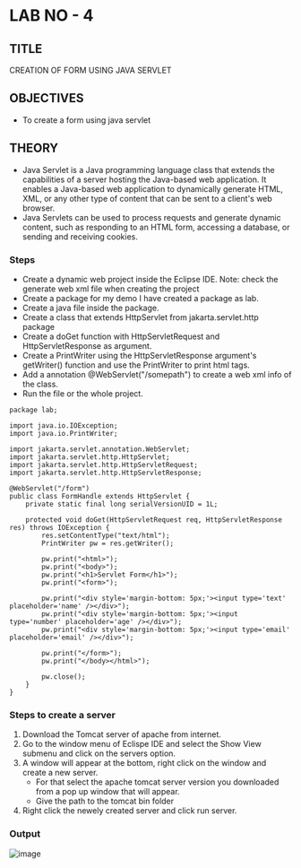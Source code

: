 # LAB NO - 4

## TITLE
CREATION OF FORM USING JAVA SERVLET

## OBJECTIVES
- To create a form using java servlet

## THEORY
- Java Servlet is a Java programming language class that extends the capabilities of a server hosting the Java-based web application. It enables a Java-based web application to dynamically generate HTML, XML, or any other type of content that can be sent to a client's web browser.
- Java Servlets can be used to process requests and generate dynamic content, such as responding to an HTML form, accessing a database, or sending and receiving cookies.

### Steps
- Create a dynamic web project inside the Eclipse IDE. Note: check the generate web xml file when creating the project
- Create a package for my demo I have created a package as lab.
- Create a java file inside the package.
- Create a class that extends HttpServlet from jakarta.servlet.http package
- Create a doGet function with HttpServletRequest and HttpServletResponse as argument.
- Create a PrintWriter using the HttpServletResponse argument's getWriter() function and use the PrintWriter to print html tags.
- Add a annotation @WebServlet("/somepath") to create a web xml info of the class.
- Run the file or the whole project.
```
package lab;

import java.io.IOException;
import java.io.PrintWriter;

import jakarta.servlet.annotation.WebServlet;
import jakarta.servlet.http.HttpServlet;
import jakarta.servlet.http.HttpServletRequest;
import jakarta.servlet.http.HttpServletResponse;

@WebServlet("/form")
public class FormHandle extends HttpServlet {
	private static final long serialVersionUID = 1L;

	protected void doGet(HttpServletRequest req, HttpServletResponse res) throws IOException {
		res.setContentType("text/html");
		PrintWriter pw = res.getWriter();
		
		pw.print("<html>");
		pw.print("<body>");
		pw.print("<h1>Servlet Form</h1>");
		pw.print("<form>");
		
		pw.print("<div style='margin-bottom: 5px;'><input type='text' placeholder='name' /></div>");
		pw.print("<div style='margin-bottom: 5px;'><input type='number' placeholder='age' /></div>");
		pw.print("<div style='margin-bottom: 5px;'><input type='email' placeholder='email' /></div>");
		
		pw.print("</form>");
		pw.print("</body></html>");
		
		pw.close();
	}
}
```

### Steps to create a server
1. Download the Tomcat server of apache from internet.
2. Go to the window menu of Eclispe IDE and select the Show View submenu and click on the servers option.
3. A window will appear at the bottom, right click on the window and create a new server.
    - For that select the apache tomcat server version you downloaded from a pop up window that will appear.
    - Give the path to the tomcat bin folder
4. Right click the newely created server and click run server.

### Output
![image](https://user-images.githubusercontent.com/53470604/220841706-c12fa6d1-bdba-46d2-9697-89fbcb8b4a73.png)

